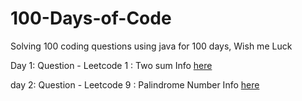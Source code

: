 # 100-Days-of-Code
Solving 100 coding questions using java for 100 days, Wish me Luck 

Day 1:
     Question - Leetcode 1 : Two sum 
     Info [here](001/README.md)

day 2:
     Question - Leetcode 9 : Palindrome Number
     Info [here](002\README.md)